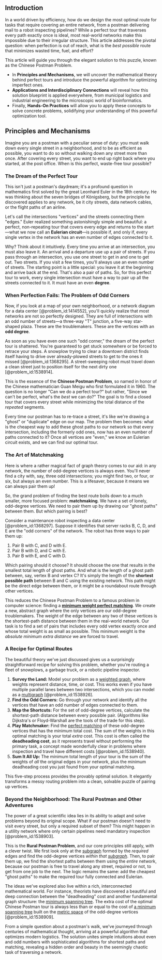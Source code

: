 ## Introduction
In a world driven by efficiency, how do we design the most optimal route for tasks that require covering an entire network, from a postman delivering mail to a robot inspecting pipelines? While a perfect tour that traverses every path exactly once is ideal, most real-world networks make this impossible due to their irregular structure. This article addresses the pivotal question: when perfection is out of reach, what is the *best possible* route that minimizes wasted time, fuel, and effort?

This article will guide you through the elegant solution to this puzzle, known as the Chinese Postman Problem. 
- In **Principles and Mechanisms**, we will uncover the mathematical theory behind perfect tours and introduce the powerful algorithm for optimizing imperfect ones. 
- **Applications and Interdisciplinary Connections** will reveal how this solution blueprint is applied everywhere, from municipal logistics and industrial engineering to the microscopic world of bioinformatics. 
- Finally, **Hands-On Practices** will allow you to apply these concepts to solve concrete problems, solidifying your understanding of this powerful optimization tool.

## Principles and Mechanisms

Imagine you are a postman with a peculiar sense of duty: you must walk down every single street in a neighborhood, and to be as efficient as possible, you want to do so without walking down any street more than once. After covering every street, you want to end up right back where you started, at the post office. When is this perfect, waste-free tour possible?

### The Dream of the Perfect Tour

This isn't just a postman's daydream; it's a profound question in mathematics first solved by the great Leonhard Euler in the 18th century. He was thinking about the seven bridges of Königsberg, but the principle he discovered applies to any network, be it city streets, data network cables, or the flight paths of an airline.

Let's call the intersections "vertices" and the streets connecting them "edges." Euler realized something astonishingly simple and beautiful: a perfect, non-repeating tour that covers every edge and returns to the start—what we now call an **Eulerian circuit**—is possible if, and only if, every single vertex in the network has an even number of edges connected to it.

Why? Think about it intuitively. Every time you arrive at an intersection, you must also leave it. An arrival and a departure use up a pair of streets. If you pass through an intersection, you use one street to get in and one to get out. Two streets. If you visit a few times, you'll always use an even number of streets. The starting point is a little special: you leave it at the beginning and arrive back at the end. That's also a pair of paths. So, for this perfect tour to work, every single intersection must have a way to pair up all the streets connected to it. It must have an even **degree**.

### When Perfection Fails: The Problem of Odd Corners

Now, if you look at a map of your own neighborhood, or a network diagram for a data center [@problem_id:1414552], you'll quickly realize that most networks are not so perfectly designed. They are full of intersections with an odd number of streets—a three-way "T" junction, a five-way star-shaped plaza. These are the troublemakers. These are the vertices with an **odd degree**.

As soon as you have even one such "odd corner," the dream of the perfect tour is shattered. You're guaranteed to get stuck somewhere or be forced to retrace your steps. A snowplow trying to clear a downtown district finds itself having to drive over already-plowed streets to get to the ones it missed [@problem_id:1368295]. A street-sweeping robot must travel down a clean street just to position itself for the next dirty one [@problem_id:1538914].

This is the essence of the **Chinese Postman Problem**, so named in honor of the Chinese mathematician Guan Meigu who first formulated it in 1960. The question is no longer "Can we do a perfect tour?" but rather, "Since we can't be perfect, what's the *best* we can do?" The goal is to find a closed tour that covers every street while minimizing the total distance of the *repeated* segments.

Every time our postman has to re-trace a street, it's like we're drawing a "ghost" or "duplicate" edge on our map. The problem then becomes: what is the cheapest way to add these ghost paths to our network so that every intersection, including the formerly odd ones, now has an even number of paths connected to it? Once all vertices are "even," we know an Eulerian circuit exists, and we can find our optimal tour.

### The Art of Matchmaking

Here is where a rather magical fact of graph theory comes to our aid: in any network, the number of odd-degree vertices is always even. You'll never find a city with, say, three odd intersections; you might find two, or four, or six, but always an even number. This is a lifesaver, because it means we can always pair them up!

So, the grand problem of finding the best route boils down to a much smaller, more focused problem: **matchmaking**. We have a set of lonely, odd-degree vertices. We need to pair them up by drawing our "ghost paths" between them. But which pairing is best?

Consider a maintenance robot inspecting a data center [@problem_id:1368297]. Suppose it identifies that server racks B, C, D, and E are the "odd corners" of the network. The robot has three ways to pair them up:
1.  Pair B with C, and D with E.
2.  Pair B with D, and C with E.
3.  Pair B with E, and C with D.

Which pairing should it choose? It should choose the one that results in the smallest total length of ghost paths. And what is the length of a ghost path between, say, vertex B and vertex C? It's simply the length of the **shortest possible path** between B and C using the existing network. This path might be the direct edge between them, or it might be a roundabout route through other vertices.

This reduces the Chinese Postman Problem to a famous problem in computer science: finding a **[minimum weight perfect matching](@article_id:136928)**. We create a new, abstract graph where the only vertices are our odd-degree troublemakers. The weight of the edge between any two of these vertices is the shortest-path distance between them in the real-world network. Our task is to find a set of pairs that includes every odd vertex exactly once and whose total weight is as small as possible. This minimum weight is the *absolute minimum extra distance* we are forced to travel.

### A Recipe for Optimal Routes

The beautiful theory we've just discussed gives us a surprisingly straightforward recipe for solving this problem, whether you're routing a fleet of snowplows, a garbage truck, or a robotic pipeline inspector.

1.  **Survey the Land:** Model your problem as a [weighted graph](@article_id:268922), where weights represent distance, time, or cost. This works even if you have multiple parallel lanes between two intersections, which you can model as a [multigraph](@article_id:261082) [@problem_id:1538926].
2.  **Find the Odd Corners:** Go through your network and identify all the vertices that have an odd number of edges connected to them.
3.  **Map the Shortcuts:** For the set of odd-degree vertices, calculate the shortest-path distance between every possible pair. (Algorithms like Dijkstra's or Floyd-Warshall are the tools of the trade for this step).
4.  **Play Matchmaker:** Find the [perfect matching](@article_id:273422) of these odd-degree vertices that has the minimum total cost. The sum of the weights in this optimal matching is your total *extra* cost. This cost is often called the **deadheading cost**, as it represents travel without performing the primary task, a concept made wonderfully clear in problems where inspection and travel have different costs [@problem_id:1538940].
5.  **Sum It All Up:** The minimum total length of your tour is the sum of the weights of *all* the original edges in your network, plus the minimum deadheading cost you just found from your optimal matching.

This five-step process provides the provably optimal solution. It elegantly transforms a messy routing problem into a clean, solvable puzzle of pairing up vertices.

### Beyond the Neighborhood: The Rural Postman and Other Adventures

The power of a great scientific idea lies in its ability to adapt and solve problems beyond its original scope. What if our postman doesn't need to visit every street, but only a required subset of them? This might happen in a utility network where only certain pipelines need mandatory inspection [@problem_id:1538903].

This is the **Rural Postman Problem**, and our core principles still apply, with a clever twist. We first look only at the [subgraph](@article_id:272848) formed by the *required* edges and find the odd-degree vertices *within that [subgraph](@article_id:272848)*. Then, to pair them up, we find the shortest paths between them using the *entire* network, because our postman is free to travel along any street, required or not, to get from one job to the next. The logic remains the same: add the cheapest "ghost paths" to make the required tour fully connected and Eulerian.

The ideas we've explored also live within a rich, interconnected mathematical world. For instance, theorists have discovered a beautiful and deep connection between the "deadheading" cost and another fundamental graph structure: the [minimum spanning tree](@article_id:263929). The extra cost of the optimal Chinese Postman tour is always less than or equal to the cost of [a minimum spanning tree](@article_id:261980) built on the [metric space](@article_id:145418) of the odd-degree vertices [@problem_id:1538909].

From a simple question about a postman's walk, we've journeyed through centuries of mathematical thought, arriving at a powerful algorithm that optimizes modern logistics. The solution unites simple intuitions about even and odd numbers with sophisticated algorithms for shortest paths and matching, revealing a hidden order and beauty in the seemingly chaotic task of traversing a network.